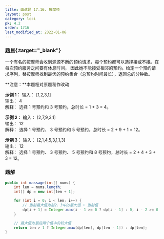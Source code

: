 ```yaml
---
title: 面试题 17.16. 按摩师
layout: post
category: lcci
pk: 4.2
order: 1716
last_modified_at: 2022-01-06
---
```


### [题目](https://leetcode-cn.com/the-masseuse-lcci/){:target="_blank"}

一个有名的按摩师会收到源源不断的预约请求，每个预约都可以选择接或不接。在每次预约服务之间要有休息时间，
因此她不能接受相邻的预约。给定一个预约请求序列，替按摩师找到最优的预约集合（总预约时间最长），返回总的分钟数。

**注意：**本题相对原题稍作改动

**示例 1：**
输入： [1,2,3,1]  
输出： 4  
解释： 选择 1 号预约和 3 号预约，总时长 = 1 + 3 = 4。

**示例 2：**
输入： [2,7,9,3,1]  
输出： 12  
解释： 选择 1 号预约、 3 号预约和 5 号预约，总时长 = 2 + 9 + 1 = 12。

**示例 3：**
输入： [2,1,4,5,3,1,1,3]  
输出： 12  
解释： 选择 1 号预约、 3 号预约、 5 号预约和 8 号预约，总时长 = 2 + 4 + 3 + 3 = 12。

### 题解

```java
public int massage(int[] nums) {
    int len = nums.length;
    int[] dp = new int[len + 1];

    for (int i = 0; i < len; i++) {
        // 当前最大值为前2、3中的最大值 + 当前值
        dp[i + 1] = Integer.max(i - 1 >= 0 ? dp[i - 1] : 0, i - 2 >= 0 ? dp[i - 2] : 0) + nums[i];
    }

    // 最大值为最后两个值中的较大值
    return len > 1 ? Integer.max(dp[len], dp[len - 1]) : dp[len];
}
```